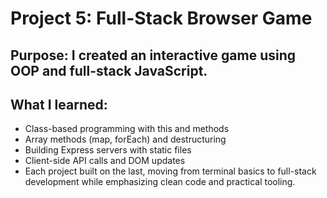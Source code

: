 # Project 5: Full-Stack Browser Game
## Purpose: I created an interactive game using OOP and full-stack JavaScript.
## What I learned:
- Class-based programming with this and methods
- Array methods (map, forEach) and destructuring
- Building Express servers with static files
- Client-side API calls and DOM updates
- Each project built on the last, moving from terminal basics to full-stack development while emphasizing clean code and practical tooling.
